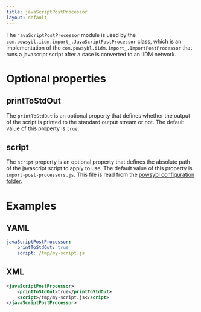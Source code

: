 ```yaml
---
title: javaScriptPostProcessor
layout: default
---
```


The `javaScriptPostProcessor` module is used by the `com.powsybl.iidm.import_.JavaScriptPostProcessor` class, which is
an implementation of the `com.powsybl.iidm.import_.ImportPostProcessor` that runs a javascript script after a case is
converted to an IIDM network.

# Optional properties

## printToStdOut
The `printToStdOut` is an optional property that defines whether the output of the script is printed to the standard output stream or not. The
default value of this property is `true`.

## script
The `script` property is an optional property that defines the absolute path of the javascript script to apply to use.
The default value of this property is `import-post-processors.js`. This file is read from the
[powsybl configuration folder](../itools.md#powsybl_config_dirs).

# Examples

## YAML
```yaml
javaScriptPostProcessor:
    printToStdOut: true
    script: /tmp/my-script.js
```

## XML
```xml
<javaScriptPostProcessor>
    <printToStdOut>true</printToStdOut>
    <script>/tmp/my-script.js</script>
</javaScriptPostProcessor>
```
